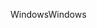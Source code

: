 <span data-ttu-id="e1452-101">Windows</span><span class="sxs-lookup"><span data-stu-id="e1452-101">Windows</span></span>